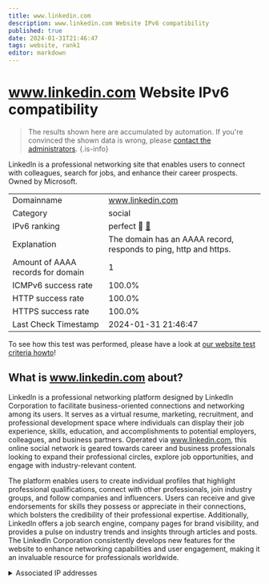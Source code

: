 ```yaml
---
title: www.linkedin.com
description: www.linkedin.com Website IPv6 compatibility
published: true
date: 2024-01-31T21:46:47
tags: website, rank1
editor: markdown
---
```


# www.linkedin.com Website IPv6 compatibility

> The results shown here are accumulated by automation. If you're convinced the shown data is wrong, please [contact the administrators](/howto/chat). 
{.is-info}

LinkedIn is a professional networking site that enables users to connect with colleagues, search for jobs, and enhance their career prospects. Owned by Microsoft.


|   |   |
| - | - |
| Domainname | www.linkedin.com
| Category | social |
| IPv6 ranking | perfect :1st_place_medal: [🔗](/howto/ranking) |
| Explanation | The domain has an AAAA record, responds to ping, http and https. |
| Amount of AAAA records for domain | 1 |
| ICMPv6 success rate | 100.0%|
| HTTP success rate | 100.0% |
| HTTPS success rate | 100.0% |
| Last Check Timestamp | 2024-01-31 21:46:47 |

To see how this test was performed, please have a look at [our website test criteria howto](/howto/testcriteria/website)!


## What is www.linkedin.com about?
LinkedIn is a professional networking platform designed by LinkedIn Corporation to facilitate business-oriented connections and networking among its users. It serves as a virtual resume, marketing, recruitment, and professional development space where individuals can display their job experience, skills, education, and accomplishments to potential employers, colleagues, and business partners. Operated via www.linkedin.com, this online social network is geared towards career and business professionals looking to expand their professional circles, explore job opportunities, and engage with industry-relevant content.

The platform enables users to create individual profiles that highlight professional qualifications, connect with other professionals, join industry groups, and follow companies and influencers. Users can receive and give endorsements for skills they possess or appreciate in their connections, which bolsters the credibility of their professional expertise. Additionally, LinkedIn offers a job search engine, company pages for brand visibility, and provides a pulse on industry trends and insights through articles and posts. The LinkedIn Corporation consistently develops new features for the website to enhance networking capabilities and user engagement, making it an invaluable resource for professionals worldwide.



<details>
<summary>Associated IP addresses</summary>

2620:1ec:21::14

</details>
